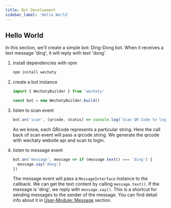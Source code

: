 ```yaml
---
title: Bot Development
sidebar_label: 'Hello World'
---
```


## Hello World

In this section, we'll create a simple bot: Ding-Dong bot. When it receives a text message 'ding', it will reply with text 'dong'.

1. install dependencies with npm

    ```bash
    npm install wechaty
    ```

2. create a bot instance

    ```ts
    import { WechatyBuilder } from 'wechaty'

    const bot = new WechatyBuilder.build()
    ```

3. listen to scan event

    ```ts
    bot.on('scan', (qrcode, status) => console.log(`Scan QR Code to login: ${status}\nhttps://wechaty.js.org/qrcode/${encodeURIComponent(qrcode)}`))
    ```

    As we know, each QRcode represents a particular string. Here the call back of scan event will pass a qrcode string. We generate the qrcode with wechaty website api and scan to login.

4. listen to message event

    ```ts
    bot.on('message', message => if (message.text() === 'ding') {
      message.say('dong')
    })
    ```

    The message event will pass a ```MessageInterface``` instance to the callback. We can get the text content by calling ```message.text()```. If the message is 'ding', we reply with ```message.say()```. This is a shortcut for sending messages to the sender of the message. You can find detail info about it in [User-Module: Message](api/message.md) section.
